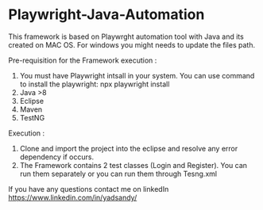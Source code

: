 # Playwright-Java-Automation
This framework is based on Playwrght automation tool with Java and its created on MAC OS. For windows you might needs to update the files path.

Pre-requisition for the Framework execution :
1. You must have Playwright intsall in your system. You can use command to install the playwright: npx playwright install
2. Java >8
3. Eclipse
4. Maven
5. TestNG

Execution : 
1. Clone and import the project into the eclipse and resolve any error dependency if occurs.
2. The Framework contains 2 test classes (Login and Register). You can run them separately or you can run them through Tesng.xml

If you have any questions contact me on linkedIn https://www.linkedin.com/in/yadsandy/




